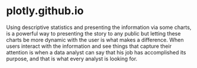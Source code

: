# plotly.github.io
Using descriptive statistics and presenting the information via some charts, is a powerful
way to presenting the story to any public but letting these charts be more dynamic with 
the user is what makes a difference. When users interact with the information and see
things that capture their attention is when a data analyst can say that his job has accomplished
its purpose, and that is what every analyst is looking for.